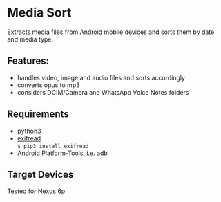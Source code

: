 # Media Sort

Extracts media files from Android mobile devices
and sorts them by date and media type.

## Features:

* handles video, image and audio files and sorts accordingly
* converts opus to mp3
* considers DCIM/Camera and WhatsApp Voice Notes folders

## Requirements

* python3
* [exifread](https://pypi.org/project/ExifRead/)  
```$ pip3 install exifread```
* Android Platform-Tools, i.e. adb

## Target Devices

Tested for Nexus 6p
